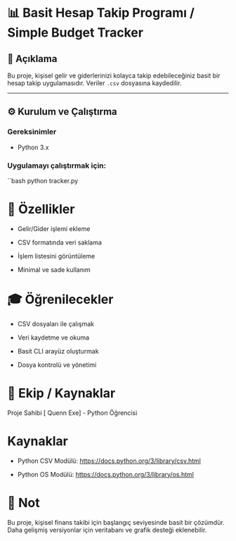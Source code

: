 # 📊 Basit Hesap Takip Programı / Simple Budget Tracker

## 📌 Açıklama

Bu proje, kişisel gelir ve giderlerinizi kolayca takip edebileceğiniz basit bir hesap takip uygulamasıdır. Veriler `.csv` dosyasına kaydedilir.

---

## ⚙️ Kurulum ve Çalıştırma

### Gereksinimler

- Python 3.x

### Uygulamayı çalıştırmak için:

``bash
python tracker.py

# 🚀 Özellikler
- Gelir/Gider işlemi ekleme

- CSV formatında veri saklama

- İşlem listesini görüntüleme

- Minimal ve sade kullanım

# 🎓 Öğrenilecekler
- CSV dosyaları ile çalışmak

- Veri kaydetme ve okuma

- Basit CLI arayüz oluşturmak

- Dosya kontrolü ve yönetimi

# 👥 Ekip / Kaynaklar

Proje Sahibi
[ Quenn Exe] - Python Öğrencisi

# Kaynaklar
- Python CSV Modülü: https://docs.python.org/3/library/csv.html

- Python OS Modülü: https://docs.python.org/3/library/os.html

# 📌 Not
Bu proje, kişisel finans takibi için başlangıç seviyesinde basit bir çözümdür. Daha gelişmiş versiyonlar için veritabanı ve grafik desteği eklenebilir.